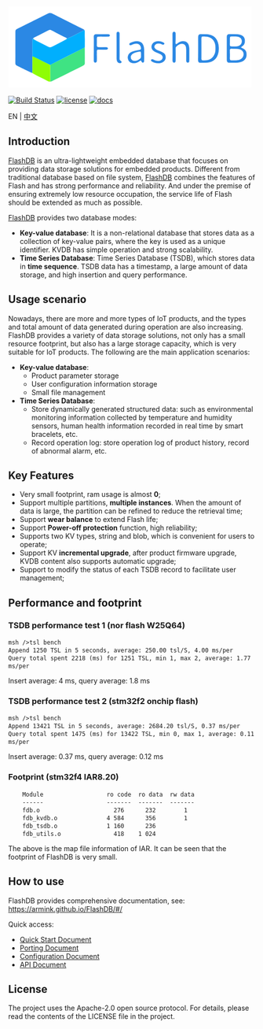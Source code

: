 ![](_media/flashdb.png)

[![Build Status](https://travis-ci.com/armink/FlashDB.svg?branch=master)](https://travis-ci.com/armink/FlashDB) [![license](https://img.shields.io/github/license/armink/FlashDB)](https://raw.githubusercontent.com/armink/FlashDB/master/LICENSE) [![docs](https://img.shields.io/badge/docs-perfect-blue)](https://armink.github.io/FlashDB/#/)

EN | [中文](README_zh.md)

## Introduction

[FlashDB](https://github.com/armink/FlashDB) is an ultra-lightweight embedded database that focuses on providing data storage solutions for embedded products. Different from traditional database based on file system, [FlashDB](https://github.com/armink/FlashDB) combines the features of Flash and has strong performance and reliability. And under the premise of ensuring extremely low resource occupation, the service life of Flash should be extended as much as possible.

[FlashDB](https://github.com/armink/FlashDB) provides two database modes:

- **Key-value database**: It is a non-relational database that stores data as a collection of key-value pairs, where the key is used as a unique identifier. KVDB has simple operation and strong scalability.
- **Time Series Database**: Time Series Database (TSDB), which stores data in **time sequence**. TSDB data has a timestamp, a large amount of data storage, and high insertion and query performance.

## Usage scenario

Nowadays, there are more and more types of IoT products, and the types and total amount of data generated during operation are also increasing. FlashDB provides a variety of data storage solutions, not only has a small resource footprint, but also has a large storage capacity, which is very suitable for IoT products. The following are the main application scenarios:

- **Key-value database**:
  - Product parameter storage
  - User configuration information storage
  - Small file management
- **Time Series Database**:
  - Store dynamically generated structured data: such as environmental monitoring information collected by temperature and humidity sensors, human health information recorded in real time by smart bracelets, etc.
  - Record operation log: store operation log of product history, record of abnormal alarm, etc.

## Key Features

- Very small footprint, ram usage is almost **0**;
- Support multiple partitions, **multiple instances**. When the amount of data is large, the partition can be refined to reduce the retrieval time;
- Support **wear balance** to extend Flash life;
- Support **Power-off protection** function, high reliability;
- Supports two KV types, string and blob, which is convenient for users to operate;
- Support KV **incremental upgrade**, after product firmware upgrade, KVDB content also supports automatic upgrade;
- Support to modify the status of each TSDB record to facilitate user management;

## Performance and footprint

### TSDB performance test 1 (nor flash W25Q64)

```shell
msh />tsl bench
Append 1250 TSL in 5 seconds, average: 250.00 tsl/S, 4.00 ms/per
Query total spent 2218 (ms) for 1251 TSL, min 1, max 2, average: 1.77 ms/per
```

Insert average: 4 ms, query average: 1.8 ms

### TSDB performance test 2 (stm32f2 onchip flash)

```shell
msh />tsl bench
Append 13421 TSL in 5 seconds, average: 2684.20 tsl/S, 0.37 ms/per
Query total spent 1475 (ms) for 13422 TSL, min 0, max 1, average: 0.11 ms/per
```

Insert average: 0.37 ms, query average: 0.12 ms

### Footprint (stm32f4 IAR8.20)

```shell
    Module                  ro code  ro data  rw data
    ------                  -------  -------  -------
    fdb.o                     276      232        1
    fdb_kvdb.o              4 584      356        1
    fdb_tsdb.o              1 160      236
    fdb_utils.o               418    1 024
```

The above is the map file information of IAR. It can be seen that the footprint of FlashDB is very small.

## How to use

FlashDB provides comprehensive documentation, see: https://armink.github.io/FlashDB/#/

Quick access:

- [Quick Start Document](http://armink.github.io/FlashDB/#/quick-started)
- [Porting Document](http://armink.github.io/FlashDB/#/porting)
- [Configuration Document](http://armink.github.io/FlashDB/#/configuration)
- [API Document](http://armink.github.io/FlashDB/#/api)

## License

The project uses the Apache-2.0 open source protocol. For details, please read the contents of the LICENSE file in the project.
